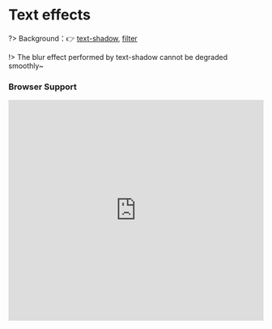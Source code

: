 
# Text effects

?> Background：:point_right: [text-shadow](https://developer.mozilla.org/zh-CN/docs/Web/CSS/text-shadow), [filter](https://developer.mozilla.org/zh-CN/docs/Web/CSS/filter)

<vuep template="#text-effects_tlp"></vuep>

<script v-pre type="text/x-template" id="text-effects_tlp">
<style>
  main {
    width: 100%;
    font: 180%/1.5 Baskerville, Palatino, serif;
  }
  main > div {
    display: flex;
    justify-content: space-around;
    align-items: center;
    flex-wrap: wrap;
  }
  main > div > h5 {
    width: 229px;
  }
  main > div > p {
    padding: 18px 28px;
    text-align: justify; 
    hyphens: auto;

  }
  main > div:nth-of-type(1) > p {
    background: hsl(40, 28.57% , 58.82%);
    color: hsl(40, 28.57% , 28.82%);
    text-shadow: 0 .03em .03em hsla(0,0%,100%,.8);
  }
  main > div:nth-of-type(2) > p {
    background: hsl(40, 28.57% , 28.82%);
    color: hsl(40, 28.57% , 58.82%);
    text-shadow: 0 .03em .03em black;
  }
  main > div:nth-of-type(3) > p {
    background: #b4a078;
    color: white;
    /* text-shadow: 1px 1px black, -1px -1px black, 1px -1px black, -1px 1px black; */
    text-shadow:  0 0 2px hsl(40, 28.57% , 28.82%), 
                  0 0 2px hsl(40, 28.57% , 28.82%), 
                  0 0 2px hsl(40, 28.57% , 28.82%), 
                  0 0 2px hsl(40, 28.57% , 28.82%), 
                  0 0 2px hsl(40, 28.57% , 28.82%),
                  0 0 2px hsl(40, 28.57% , 28.82%), 
                  0 0 2px hsl(40, 28.57% , 28.82%), 
                  0 0 2px hsl(40, 28.57% , 28.82%),  
                  0 0 2px hsl(40, 28.57% , 28.82%);
  }
  main > div:nth-of-type(4) > p {
    background: #b4a078;
    color: white;
  } 
  main > div:nth-of-type(4) > p text{
    fill: currentColor;
  }
  main > div:nth-of-type(4) > p svg{
    overflow: visible;
  }
  main > div:nth-of-type(4) > p use{
    stroke: hsl(40, 28.57% , 28.82%);
    stroke-width: 3;
    stroke-linejoin: round;
  }
  main > div:nth-of-type(5) > p,
  main > div:nth-of-type(6) > p,
  main > div:nth-of-type(7) > p {
    background: hsl(40, 28.57% , 28.82%);
  }
  main > div:nth-of-type(5) > p a, 
  main > div:nth-of-type(6) > p a, 
  main > div:nth-of-type(7) > p a {
    background: hsl(40, 28.57% , 28.82%);
    color: white;
    transition: .5s;
    font-weight: 500;
    text-shadow: 0 0 .1em, 0 0 .3em;
  }
  main > div:nth-of-type(5) > p a:hover{
    animation: .8s text-blink-effect infinite alternate;
  }
  main > div:nth-of-type(6) > p a:hover{
    color: transparent;
    text-shadow: 0 0 .1em white, 0 0 .3em white;
  }
  main > div:nth-of-type(7) > p a:hover{
    filter: blur(2px);
  }
  main > div:nth-of-type(8) > p {
    background: #b4a078;
    color: white;
    text-shadow:  0 1px hsl(0, 0%, 90%),
                  0 1px hsl(0, 0%, 90%), 
                  0 2px 4px hsla(0, 0%, 0%,.5); 
  }
  main > div:nth-of-type(9) > p {
    background: #b4a078;
    color: white;
    text-shadow:  1px 1px hsl(40, 28.57% , 28.82%), 2px 2px hsl(40, 28.57% , 28.82%),
                  3px 3px hsl(40, 28.57% , 28.82%), 4px 4px hsl(40, 28.57% , 28.82%);
  }
  @keyframes text-blink-effect {
    50% {
      text-shadow: 0 0 .1em, 0 0 .3em;
    }
    to {
        text-shadow: 0 0 .1em;
    }
  }
</style>
<template>
  <main class="main">
    <div>
      <h5>1️⃣ Dark-color word with light background</h5>
      <p>You-need-to-know-css-tricks</p>
    </div>
    <div>
      <h5>2️⃣ light-color word with dark background</h5>
      <p>You-need-to-know-css-tricks</p>
    </div>
    <div>
      <h5>3️⃣ hollow word:text-shadow</h5>
      <p>You-need-to-know-css-tricks</p>
    </div>
    <div>
      <h5>4️⃣ hollow word-SVG</h5>
      <p>
        <svg width="300px" height="1em">
          <use xlink:href="#css" />
          <text id="css" y="1em">You-need-to-know-css-tricks</text>
        </svg>
      </p>
    </div>
    <div>
      <h5>5️⃣ External illuminating text:text-shadow</h5>
      <p><a>You-need-to-know-css-tricks</a></p>
    </div>
    <div>
      <h5>6️⃣ blur words:text-shadow</h5>
      <p><a>You-need-to-know-css-tricks</a></p>
    </div>
    <div>
      <h5>7️⃣ blur words:filter</h5>
      <p><a>You-need-to-know-css-tricks</a></p>
    </div>
    <div>
      <h5>8️⃣ text bump</h5>
      <p>You-need-to-know-css-tricks</p>
    </div>
    <div>
      <h5>9️⃣ text bump</h5>
      <p>You-need-to-know-css-tricks</p>
    </div>
  </main>
</template>
<script>
</script>
</script>

!> The blur effect performed by text-shadow cannot be degraded smoothly~

### Browser Support

<iframe
  width="100%"
  height="436px"
  frameborder="0"
  src="https://caniuse.bitsofco.de/embed/index.html?feat=css-gradients&amp;periods=future_1,current,past_1,past_2,past_3&amp;accessible-colours=false">
</iframe>
